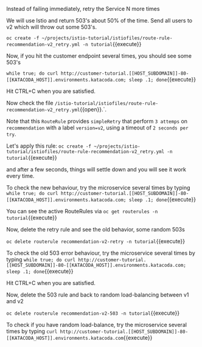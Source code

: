 Instead of failing immediately, retry the Service N more times

We will use Istio and return 503's about 50% of the time. Send all users to v2 which will throw out some 503's.

`oc create -f ~/projects/istio-tutorial/istiofiles/route-rule-recommendation-v2_retry.yml -n tutorial`{{execute}}

Now, if you hit the customer endpoint several times, you should see some 503's

`while true; do curl http://customer-tutorial.[[HOST_SUBDOMAIN]]-80-[[KATACODA_HOST]].environments.katacoda.com; sleep .1; done`{{execute}}

Hit CTRL+C when you are satisfied.

Now check the file `/istio-tutorial/istiofiles/route-rule-recommendation-v2_retry.yml`{{open}}.`.

Note that this `RouteRule` provides `simpleRetry` that perform `3 attemps` on `recommendation` with a label `version=v2`, using a timeout of `2 seconds per try`.

Let's apply this rule: `oc create -f ~/projects/istio-tutorial/istiofiles/route-rule-recommendation-v2_retry.yml -n tutorial`{{execute}}

and after a few seconds, things will settle down and you will see it work every time.

To check the new behaviour, try the microservice several times by typing `while true; do curl http://customer-tutorial.[[HOST_SUBDOMAIN]]-80-[[KATACODA_HOST]].environments.katacoda.com; sleep .1; done`{{execute}}

You can see the active RouteRules via `oc get routerules -n tutorial`{{execute}}

Now, delete the retry rule and see the old behavior, some random 503s

`oc delete routerule recommendation-v2-retry -n tutorial`{{execute}}

To check the old 503 error behaviour, try the microservice several times by typing `while true; do curl http://customer-tutorial.[[HOST_SUBDOMAIN]]-80-[[KATACODA_HOST]].environments.katacoda.com; sleep .1; done`{{execute}}

Hit CTRL+C when you are satisfied.

Now, delete the 503 rule and back to random load-balancing between v1 and v2

`oc delete routerule recommendation-v2-503 -n tutorial`{{execute}}

To check if you have random load-balance, try the microservice several times by typing `curl http://customer-tutorial.[[HOST_SUBDOMAIN]]-80-[[KATACODA_HOST]].environments.katacoda.com`{{execute}}





